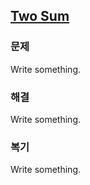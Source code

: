 ## [Two Sum](https://leetcode.com/problems/two-sum/description/?envType=problem-list-v2&envId=rab78cw1)

### 문제
Write something.

### 해결
Write something.

### 복기
Write something.
